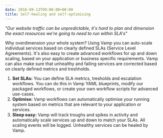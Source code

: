 ```yaml
---
date: 2016-09-13T09:00:00+00:00
title: Self-healing and self-optimising
---
```


_"Our website traffic can be unpredictable, it's hard to plan and dimension the exact resources we're going to need to run within SLA's"_

Why overdimension your whole system? Using Vamp you can auto-scale individual services based on clearly defined SLAs (Service Level Agreements). It's also easy to create advanced workflows for up and down scaling, based on your application or business specific requirements. Vamp can also make sure that unhealthy and failing services are corrected based on clearly defined metrics and treshholds.

1. __Set SLAs:__ You can define SLA metrics, tresholds and escalation workflows. You can do this in Vamp YAML blueprints, modify our packaged workflows, or create your own workflow scripts for advanced use-cases.
2. __Optimise:__ Vamp workflows can automatically optimise your running system based on metrics that are relevant to your application or services.
3. __Sleep easy:__ Vamp will track troughs and spikes in activity and automatically scale services up and down to match your SLAs. All scaling events will be logged. Unhealthy services can be healed by Vamp.
